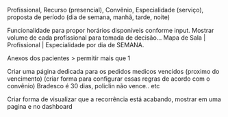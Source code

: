 Profissional, Recurso (presencial), Convênio, Especialidade (serviço),  proposta de período (dia de semana, manhã, tarde, noite)

Funcionalidade para propor horários disponíveis conforme input. Mostrar volume de cada profissional para tomada de decisão...
Mapa de Sala | Profissional | Especialidade por dia de SEMANA.

Anexos dos pacientes > permitir mais que 1

Criar uma página dedicada para os pedidos medicos vencidos (proximo do vencimento)
(criar forma para configurar essas regras de acordo com o convênio) Bradesco é 30 dias, policlin não vence.. etc

Criar forma de visualizar que a recorrência está acabando, mostrar em uma pagina e no dashboard